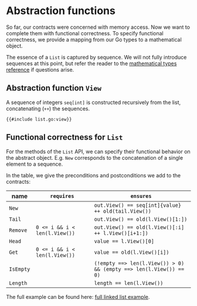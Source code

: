 # Abstraction functions

So far, our contracts were concerned with memory access.
Now we want to complete them with functional correctness.
To specify functional correctness, we provide a mapping from our Go types to a mathematical object.

The essence of a `List` is captured by sequence.
We will not fully introduce sequences at this point, but refer the reader to the [mathematical types reference](./referece-mathematical-types.md) if questions arise.

<!-- convention to call View -->

## Abstraction function `View`
A sequence of integers `seq[int]` is constructed recursively from the list, concatenating (`++`) the sequences.
``` gobra
{{#include list.go:view}}
```

<!-- TODO heap dependent -->

## Functional correctness for `List` 
For the methods of the `List` API, we can specify their functional behavior on the abstract object.
E.g. `New` corresponds to the concatenation of a single element to a sequence.

In the table, we give the preconditions and postconditions we add to the contracts:

| name      | `requires`                    | `ensures`                                                          |
|-----------|-------------------------------|--------------------------------------------------------------------|
| `New`     |                               | `out.View() == seq[int]{value} ++ old(tail.View())`                |
| `Tail`    |                               | `out.View() == old(l.View()[1:])`                                  |
| `Remove`  | `0 <= i && i < len(l.View())` | `out.View() == old(l.View()[:i] ++ l.View()[i+1:])`                |
| `Head`    |                               | `value == l.View()[0]`                                             |
| `Get`     | `0 <= i && i < len(l.View())` | `value == old(l.View()[i])`                                        |
| `IsEmpty` |                               | `(!empty ==> len(l.View()) > 0) && (empty ==> len(l.View()) == 0)` |
| `Length`  |                               | `length == len(l.View())`                                                                   |

<!-- TODO framing, when because of fractional must not say that sequence stays the same -->

The full example can be found here: [full linked list example](./3-full-example.md).

